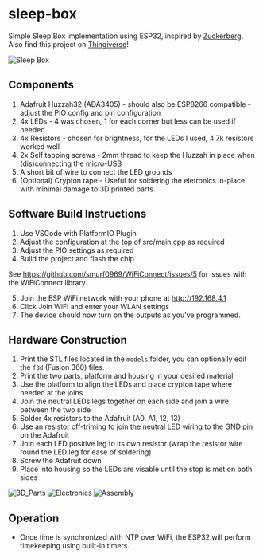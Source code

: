 # sleep-box
Simple Sleep Box implementation using ESP32, inspired by [Zuckerberg](https://www.dezeen.com/2019/05/03/mark-zuckerberg-sleep-box-design/). Also find this project on [Thingiverse](https://www.thingiverse.com/thing:4589556)!


![Sleep Box](https://user-images.githubusercontent.com/20517404/92324607-3455db00-f03b-11ea-8cbe-0cbba9596124.JPG)

## Components
1. Adafruit Huzzah32 (ADA3405) - should also be ESP8266 compatible - adjust the PIO config and pin configuration
2. 4x LEDs - 4 was chosen, 1 for each corner but less can be used if needed
3. 4x Resistors - chosen for brightness, for the LEDs I used, 4.7k resistors worked well  
4. 2x Self tapping screws - 2mm thread to keep the Huzzah in place when (dis)connecting the micro-USB
5. A short bit of wire to connect the LED grounds
6. (Optional) Crypton tape - Useful for soldering the eletronics in-place with minimal damage to 3D printed parts

## Software Build Instructions
1. Use VSCode with PlatformIO Plugin
2. Adjust the configuration at the top of src/main.cpp as required
3. Adjust the PIO settings as required
4. Build the project and flash the chip

See https://github.com/smurf0969/WiFiConnect/issues/5 for issues with the WiFiConnect library.

5. Join the ESP WiFi network with your phone at http://192.168.4.1
6. Click Join WiFi and enter your WLAN settings
7. The device should now turn on the outputs as you've programmed.

## Hardware Construction

1. Print the STL files located in the `models` folder, you can optionally edit the `f3d` (Fusion 360) files.
2. Print the two parts, platform and housing in your desired material
3. Use the platform to align the LEDs and place crypton tape where needed at the joins
4. Join the neutral LEDs legs together on each side and join a wire between the two side
5. Solder 4x resistors to the Adafruit (A0, A1, 12, 13)
6. Use an resistor off-triming to join the neutral LED wiring to the GND pin on the Adafruit
7. Join each LED positive leg to its own resistor (wrap the resistor wire round the LED leg for ease of soldering)
8. Screw the Adafruit down
9. Place into housing so the LEDs are visable until the stop is met on both sides

![3D_Parts](https://user-images.githubusercontent.com/20517404/92324543-9a8e2e00-f03a-11ea-9ee4-e616c041d4ba.jpg)
![Electronics](https://user-images.githubusercontent.com/20517404/92324549-ad086780-f03a-11ea-8ba5-a52f94544321.JPG)
![Assembly](https://user-images.githubusercontent.com/20517404/92324604-2d2ecd00-f03b-11ea-956d-658c62958fed.JPG)


## Operation
- Once time is synchronized with NTP over WiFi, the ESP32 will perform timekeeping using built-in timers.
